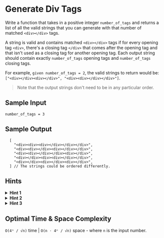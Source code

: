 # Generate Div Tags

Write a function that takes in a positive integer `number_of_tags` and returns a list of all the valid strings that you can generate with that number of matched `<div></div>` tags.

A string is valid and contains matched `<div></div>` tags if for every opening tag `<div>`, there's a closing tag `</div>` that comes after the opening tag and that isn't used as a closing tag for another opening tag. Each output string should contain exactly `number_of_tags` opening tags and `number_of_tags` closing tags.

For example, `given number_of_tags = 2`, the valid strings to return would be: `["<div></div><div></div>", "<div><div></div></div>"]`.

> Note that the output strings don't need to be in any particular order.

## Sample Input

```plaintext
number_of_tags = 3
```

## Sample Output

```plaintext
  [
    "<div><div><div></div></div></div>",
    "<div><div></div><div></div></div>",
    "<div><div></div></div><div></div>",
    "<div></div><div><div></div></div>",
    "<div></div><div></div><div></div>",
  ] // The strings could be ordered differently.
```

## Hints

<details>
<summary><b>Hint 1</b></summary>

The brute-force approach to solve this problem is to generate every single possible string that contains `number_of_tags` tags and to then check all of those strings to see if they're valid. Can you think of a better way to do this?

</details>

<details>
<summary><b>Hint 2</b></summary>

To solve this problem optimally, you'll have to incrementally build valid strings by adding `<div>` and `</div>` tags to already valid partial strings. While doing this, you can avoid creating strings that will never lead to a valid final string by following two rules:

- If a string has fewer opening tags than `number_of_tags`, it's valid to add an opening tag to the end of it.
- If a string has fewer closing tags than opening tags, it's valid to add a closing tag to the end of it.

</details>

<details>
<summary><b>Hint 3</b></summary>

Using the rules defined in Hint #2, write a recursive algorithm that generates all possible valid strings. You'll need to keep track of how many opening and closing tags each partial string has available (at each recursive call), and you'll simply follow the rules outlined in Hint #2. Once a string has no more opening and closing tags available, you can add it to your final list of strings. Your first call to the function will start with an empty string as the partial string and with `number_of_tags` as the number of opening and closing tags available. For example, after you add an opening tag to a partial string, you'll recursively call the function like this:
`recursive_function(partial_string_with_extra_opening_tag, opening_tags - 1, closing_tags)`

</details>

## Optimal Time & Space Complexity

`O(4ⁿ / √n)` time | `O(n · 4ⁿ / √n)` space - where `n` is the input number.

